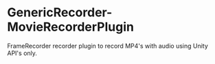 # GenericRecorder-MovieRecorderPlugin
FrameRecorder recorder plugin to record MP4's with audio using Unity API's only.
